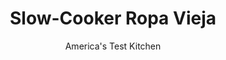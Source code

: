 ---
layout: ../../layouts/MarkdownPostLayout.astro
title: Slow-Cooker Ropa Vieja
author: America's Test Kitchen
pubDate: 2023-03-15
description: "Some dishes need extensive adaptations to work in a slow cooker. This one is tailor-made for it."
image_url: https://res.cloudinary.com/hksqkdlah/image/upload/ar_1:1,c_fill,dpr_2.0,f_auto,fl_lossy.progressive.strip_profile,g_faces:auto,q_auto:low,w_344/35227_sfs-slow-cooker-ropa-vieja-5
tags: ["Main Courses","Spanish & Portuguese","Vegetables","Beef","Slow Cooker"]
calories: 2346
protein: 34
carbohydrates: 9
fats: 
fiber: 2
ingredients: ["3 tablespoons, vegetable oil","2 , onions, halved and sliced thin","2 , red bell peppers, stemmed, seeded, and sliced into 1/2-inch-wide strips","1/4 cup, tomato paste","4 , garlic cloves, minced","2 teaspoons, ground cumin","1 1/2 teaspoons, dried oregano",", Salt and pepper","1/2 cup, dry white wine","2 tablespoons, soy sauce","2 , bay leaves","1 (2-pound), flank steak, trimmed and cut crosswise against grain into 4 equal pieces","3/4 cup, pitted green olives, sliced","1 tablespoons, distilled white vinegar"]
serves: 6
time: "6 to 7 hours on low or 5 to 6 hours on high"
instructions: ["Heat oil in 12-inch nonstick skillet over medium-high heat until shimmering. Add onions and bell peppers and cook, covered, until softened and spotty brown, 8 to 10 minutes, stirring occasionally.","Push vegetables to sides of skillet. Add tomato paste, garlic, cumin, oregano, and 1/2 teaspoon salt to center and cook until fragrant, about 1 minute. Stir vegetables into tomato paste mixture. Add wine and cook until nearly evaporated, about 2 minutes. Transfer vegetable mixture, soy sauce, and bay leaves to slow cooker. Season steak with salt and pepper and nestle into vegetable mixture. Cover and cook until meat is very tender, 6 to 7 hours on low or 5 to 6 hours on high.","Transfer steak to cutting board. Discard bay leaves. Using 2 forks, shred steak into bite-size pieces, then return it to slow cooker. Stir in olives and vinegar. Season with salt and pepper to taste. Serve."]
nutrition: ["803 mg Potassium","338 mg Phosphorus","83 mg Calcium","3 mg Iron","57 mg Magnesium","700 mg Sodium","6 mg Zinc","22 g Fat","11 mg Niacin (B3)","11 g Monounsaturated","2 g Polyunsaturated","55 mg Vitamin C","102 mg Cholesterol","6 g Saturated","2 g Fiber","44 µg Folate (food)","4 g Sugars","8 µg Vitamin K","204 g Water","9 g Carbs","44 µg Folate equivalent (total)","34 g Protein","3 mg Vitamin E","1 µg Vitamin B12","1 mg Vitamin B6","75 µg Vitamin A","391 kcal Energy","2346 calories"]
notes: "The contents of the slow cooker will look dry at the start, but the ingredients will release moisture after a couple of hours of cooking. Our favorite tomato paste is from Goya. Serve this dish with steamed white rice."
---